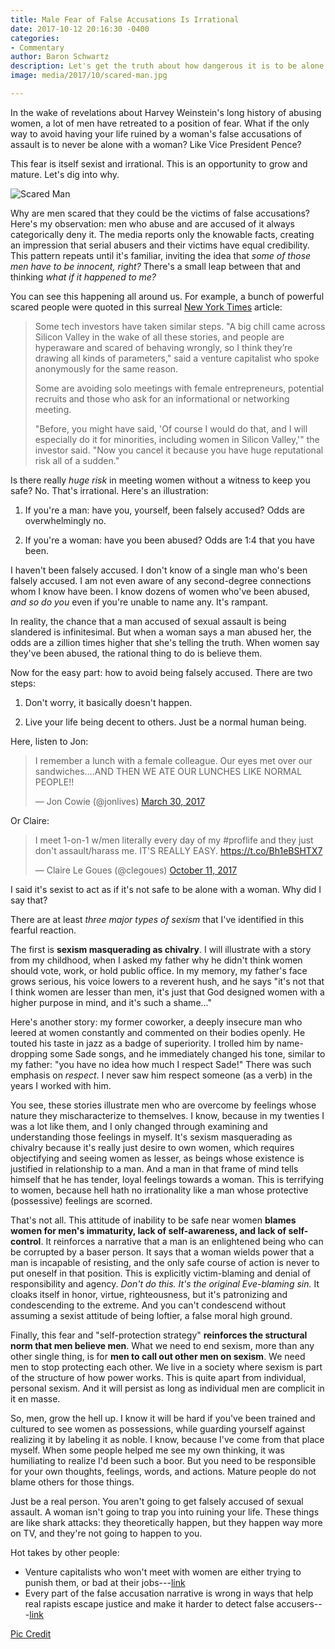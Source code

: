 ```yaml
---
title: Male Fear of False Accusations Is Irrational
date: 2017-10-12 20:16:30 -0400
categories:
- Commentary
author: Baron Schwartz
description: Let's get the truth about how dangerous it is to be alone with a woman.
image: media/2017/10/scared-man.jpg

---
```



In the wake of revelations about Harvey Weinstein's long history of abusing
women, a lot of men have retreated to a position of fear. What if the only way
to avoid having your life ruined by a woman's false accusations of assault is to
never be alone with a woman? Like Vice President Pence?

This fear is itself sexist and irrational. This is an opportunity to grow and mature. Let's dig into why.

![Scared Man](/media/2017/10/scared-man.jpg)

<!--more-->

Why are men scared that they could be the victims of false accusations? Here's my observation: men
who abuse and are accused of it always categorically deny it.
The media reports only the knowable facts, creating an impression that serial abusers and their victims have equal credibility. This pattern repeats until it's familiar, inviting the idea that *some of those men
have to be innocent, right?* There's a small leap between that and thinking *what if it
happened to me?*

You can see this happening all around us. For example, a bunch of powerful scared people were
quoted in this surreal [New York
Times](https://www.nytimes.com/2017/10/09/upshot/as-sexual-harassment-scandals-spook-men-it-can-backfire-for-women.html)
article:

<blockquote>
<p>Some tech investors have taken similar steps. "A big chill came across Silicon
Valley in the wake of all these stories, and people are hyperaware and scared
of behaving wrongly, so I think they’re drawing all kinds of parameters," said
a venture capitalist who spoke anonymously for the same reason.</p>
<p>Some are avoiding solo meetings with female entrepreneurs, potential recruits
and those who ask for an informational or networking meeting.</p>
<p>"Before, you might have said, 'Of course I would do that, and I will especially
do it for minorities, including women in Silicon Valley,'" the investor said.
"Now you cancel it because you have huge reputational risk all of a sudden."</p>
</blockquote>

Is there really *huge risk* in meeting women without a witness to keep you safe? No. That's irrational. Here's an illustration:

1. If you're a man: have you, yourself, been falsely accused? Odds are overwhelmingly no.

1. If you're a woman: have you been abused? Odds are 1:4 that you have been.

I haven't been falsely accused. I don't know of a single man who's been falsely accused. I am not even aware of any
second-degree connections whom I know have been. I know dozens of women who've been abused, *and so do you* even if you're unable
to name any. It's rampant.

In reality, the chance that a man accused of sexual assault is being slandered is infinitesimal. But when a woman says a man abused her, the odds are a zillion times higher that she's telling the truth.  When women say they've been abused, the rational thing to
do is believe them.

Now for the easy part: how to avoid being falsely accused. There are two steps:

1. Don't worry, it basically doesn't happen.

1. Live your life being decent to others. Just be a normal human being.

Here, listen to Jon:

<blockquote class="twitter-tweet" data-lang="en"><p lang="en" dir="ltr">I
remember a lunch with a female colleague. Our eyes met over our sandwiches….AND
THEN WE ATE OUR LUNCHES LIKE NORMAL PEOPLE!!</p>— Jon Cowie (@jonlives) <a href="https://twitter.com/jonlives/status/847469563860148224?ref_src=twsrc%5Etfw">March
30, 2017</a></blockquote>

Or Claire:

<blockquote class="twitter-tweet" data-lang="en"><p lang="en" dir="ltr">I meet
1-on-1 w/men literally every day of my #proflife
and they just don't assault/harass me. IT'S REALLY EASY.  <a href="https://t.co/Bh1eBSHTX7">https://t.co/Bh1eBSHTX7</a></p>— Claire Le
Goues (@clegoues) <a href="https://twitter.com/clegoues/status/918105138224599041?ref_src=twsrc%5Etfw">October
11, 2017</a></blockquote>

I said it's sexist to act as if it's not safe to be alone with a woman. Why did I say that?

There are at least *three major types of sexism*
that I've identified in this fearful reaction.

The first is **sexism masquerading as chivalry**.  I will illustrate with a story from my childhood, when I asked my father why he didn't think women
should vote, work, or hold public office. In my memory, my father's face grows
serious, his voice lowers to a reverent hush, and he says "it's not that I think
women are lesser than men, it's just that God designed women with a higher
purpose in mind, and it's such a shame..."

Here's another story: my former coworker, a deeply insecure man who leered at women constantly and
commented on their bodies openly. He touted his taste in jazz as a badge of superiority. I trolled him by
name-dropping some Sade songs, and he immediately changed his tone, similar to my
father: "you have no idea how much I respect Sade!" There was such
emphasis on *respect*. I never saw him respect someone (as a verb) in the years
I worked with him.

You see, these stories illustrate men who are overcome by feelings whose nature
they mischaracterize to themselves.  I know, because in my twenties I was a lot like them, and I only changed through examining and understanding those feelings in myself.
It's sexism masquerading as chivalry because it's really just desire to own
women, which requires objectifying and seeing women as lesser, as beings whose
existence is justified in relationship to a man. And a man in that frame of mind tells himself that he has tender, loyal feelings towards a woman. This is
terrifying to women, because hell hath no irrationality like a man whose protective (possessive) feelings are scorned.

That's not all. This attitude of inability to be safe near women **blames
women for men's immaturity, lack of self-awareness, and lack of self-control**. It
reinforces a narrative that a man is an enlightened being who can be corrupted
by a baser person. It says that a woman wields power that a man is
incapable of resisting, and the only safe course of action is never to put
oneself in that position. This is explicitly victim-blaming and denial of
responsibility and agency. *Don't do
this. It's the original Eve-blaming sin.* It cloaks itself in honor, virtue, righteousness, but it's patronizing and condescending to the extreme. And you can't
condescend without assuming a sexist attitude of being loftier, a false moral high ground.

Finally, this fear and "self-protection strategy" **reinforces the structural norm that
men believe men**. What we need to end sexism, more than any other single thing,
is for **men to call out other men on sexism**. We need men to stop protecting each
other.  We live in a society where sexism is part of the structure of how power
works.
This is quite apart from individual, personal sexism. And it will persist as
long as individual men are complicit in it en masse.

So, men, grow the hell up. I know it will be hard if you've been trained and
cultured to see women as possessions, while guarding yourself against realizing it by
labeling it as noble. I know, because I've come from that place
myself. When some people
helped me see my own thinking, it was humiliating to realize I'd been such a boor. But you need to be responsible for your own
thoughts, feelings, words, and actions. Mature people do not blame others for
those things.

Just be a real person. You aren't going to get falsely accused of sexual assault. A woman isn't going to trap you into ruining your life. These things are like shark attacks: they
theoretically happen, but they happen way more on TV, and they're not going to happen to you.

Hot takes by other people:

- Venture capitalists who won't meet with women are either trying to punish them, or bad at their jobs---[link](https://www.inc.com/jeff-bercovici/anonymous-vc-harassment.html)
- Every part of the false accusation narrative is wrong in ways that help real rapists escape justice and make it harder to detect false accusers---[link](https://qz.com/980766/the-truth-about-false-rape-accusations/)

[Pic Credit](https://upload.wikimedia.org/wikipedia/commons/6/60/A_barber_shaving_a_man_who_looks_extremely_fearful._Lithogra_Wellcome_V0019694.jpg)
